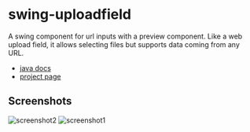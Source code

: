 swing-uploadfield
=================

A swing component for url inputs with a preview component. Like a web upload field, it allows
selecting files but supports data coming from any URL.

* [java docs](http://static.eknet.org/projects/swing-uploadfield/latest/apidocs/)
* [project page](https://eknet.org/main/projects/swing-uploadfield/)

Screenshots
-----------

![screenshot2](https://eknet.org/main/projects/swing-uploadfield/screenshot2.png)
![screenshot1](https://eknet.org/main/projects/swing-uploadfield/screenshot1.png)
